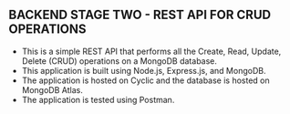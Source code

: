 ##  BACKEND STAGE TWO - REST API  FOR CRUD OPERATIONS

- This is a simple REST API that performs  all the  Create, Read, Update, Delete (CRUD) operations on  a MongoDB database.
- This application is built using Node.js, Express.js, and MongoDB.
- The application is hosted on Cyclic and the database is hosted on MongoDB Atlas.
- The application is tested using Postman.

